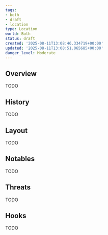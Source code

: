 ```yaml
---
tags:
- both
- draft
- location
type: Location
world: Both
status: draft
created: '2025-08-11T13:08:46.334719+00:00'
updated: '2025-08-11T13:08:51.065685+00:00'
danger_level: Moderate
---
```



## Overview

TODO
## History

TODO
## Layout

TODO
## Notables

TODO
## Threats

TODO
## Hooks

TODO
